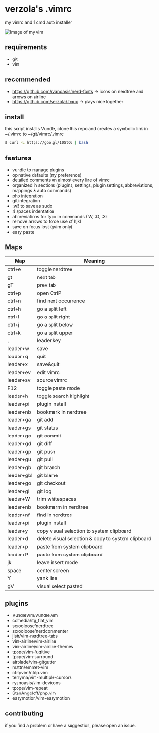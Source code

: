# verzola's .vimrc
my vimrc and 1 cmd auto installer

![Image of my vim](https://raw.githubusercontent.com/verzola/.vimrc/master/vimux.png)

## requirements
- git
- vim

## recommended
- https://github.com/ryanoasis/nerd-fonts -> icons on nerdtree and arrows on airline
- https://github.com/verzola/.tmux -> plays nice together

## install
this script installs Vundle, clone this repo and creates a symbolic link in ~/.vimrc to ~/git/vimrc/.vimrc
```sh
$ curl -L https://goo.gl/10StQU | bash
```

## features
- vundle to manage plugins
- opinative defaults (my preference)
- detailed comments on almost every line of vimrc
- organized in sections (plugins, settings, plugin settings, abbreviations, mappings & auto commands)
- php integration
- git integration
- :w!! to save as sudo
- 4 spaces indentation
- abbreviations for typo in commands (:W, :Q, :X)
- remove arrows to force use of hjkl
- save on focus lost (gvim only)
- easy paste

## Maps
|    Map    |         Meaning         |
|-----------|-------------------------|
| ctrl+e    | toggle nerdtree         |
| gt        | next tab                |
| gT        | prev tab                |
| ctrl+p    | open CtrlP              |
| ctrl+n    | find next occurrence    |
| ctrl+h    | go a split left         |
| ctrl+l    | go a split right        |
| ctrl+j    | go a split below        |
| ctrl+k    | go a split upper        |
| ,         | leader key              |
| leader+w  | save                    |
| leader+q  | quit                    |
| leader+x  | save&quit               |
| leader+ev | edit vimrc              |
| leader+sv | source vimrc            |
| F12       | toggle paste mode       |
| leader+h  | toggle search highlight |
| leader+pi | plugin install          |
| leader+nb | bookmark in nerdtree    |
| leader+ga | git add                 |
| leader+gs | git status              |
| leader+gc | git commit              |
| leader+gd | git diff                |
| leader+gp | git push                |
| leader+gu | git pull                |
| leader+gb | git branch              |
| leader+gbl| git blame               |
| leader+go | git checkout            |
| leader+gl | git log                 |
| leader+W  | trim whitespaces        |
| leader+nb | bookmarm in nerdtree    |
| leader+nf | find in nerdtree        |
| leader+pi | plugin install          |
| leader+y  | copy visual selection to system clipboard |
| leader+d  | delete visual selection & copy to system clipboard |
| leader+p  | paste from system clipboard |
| leader+P  | paste from system clipboard |
| jk        | leave insert mode       |
| space     | center screen           |
| Y         | yank line               |
| gV        | visual select pasted    |

## plugins
- VundleVim/Vundle.vim
- cdmedia/itg_flat_vim
- scrooloose/nerdtree
- scrooloose/nerdcommenter
- jistr/vim-nerdtree-tabs
- vim-airline/vim-airline
- vim-airline/vim-airline-themes
- tpope/vim-fugitive
- tpope/vim-surround
- airblade/vim-gitgutter
- mattn/emmet-vim
- ctrlpvim/ctrlp.vim
- terryma/vim-multiple-cursors
- ryanoasis/vim-devicons
- tpope/vim-repeat
- StanAngeloff/php.vim
- easymotion/vim-easymotion

## contributing
if you find a problem or have a suggestion, please open an issue.
